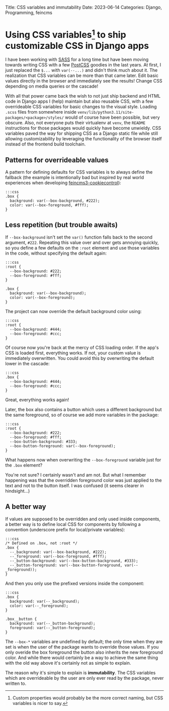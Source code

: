 Title: CSS variables and immutability
Date: 2023-06-14
Categories: Django, Programming, feincms

# Using CSS variables[^variables] to ship customizable CSS in Django apps

[^variables]: Custom properties would probably be the more correct naming, but CSS variables is nicer to say.

I have been working with [SASS](https://sass-lang.com/) for a long time but
have been moving towards writing CSS with a few [PostCSS](https://postcss.org/)
goodies in the last years. At first, I just replaced the `$...` with
`var(--...)` and didn't think much about it. The realization that CSS variables
can be more than that came later. Edit basic values directly in the browser and
immediately see the results! Change CSS depending on media queries or the
cascade!

With all that power came back the wish to not just ship backend and HTML code
in Django apps I (help) maintain but also reusable CSS, with a few overrideable
CSS variables for basic changes to the visual style. Loading `.scss` files from
somewhere inside `venv/lib/python3.11/site-packages/<package>/styles/` would of
course have been possible, but very obscure. Also, not everyone puts their
virtualenv at `venv`, the `README` instructions for those packages would
quickly have become unwieldy. CSS variables paved the way for shipping CSS as a
Django static file while still allowing customizability by leveraging the
functionality of the browser itself instead of the frontend build toolchain.

## Patterns for overrideable values

A pattern for defining defaults for CSS variables is to always define the
fallback (the example is intentionally bad but inspired by real world
experiences when developing
[feincms3-cookiecontrol](https://github.com/feinheit/feincms3-cookiecontrol)):

    :::css
    .box {
      background: var(--box-background, #222);
      color: var(--box-foreground, #fff);
    }

## Less repetition (but trouble awaits)

If `--box-background` isn't set the `var()` function falls back to the second
argument, `#222`. Repeating this value over and over gets annoying quickly, so
you define a few defaults on the `:root` element and use those variables in the
code, without specifying the default again:

    :::css
    :root {
      --box-background: #222;
      --box-foreground: #fff;
    }

    .box {
      background: var(--box-background);
      color: var(--box-foreground);
    }

The project can now override the default background color using:

    :::css
    :root {
      --box-background: #444;
      --box-foreground: #ccc;
    }

Of course now you're back at the mercy of CSS loading order. If the app's CSS
is loaded first, everything works. If not, your custom value is immediately
overwritten. You could avoid this by overwriting the default lower in the cascade:

    :::css
    .box {
      --box-background: #444;
      --box-foreground: #ccc;
    }

Great, everything works again!

Later, the box also contains a button which uses a different background but the
same foreground, so of course we add more variables in the package:

    :::css
    :root {
      --box-background: #222;
      --box-foreground: #fff;
      --box-button-background: #333;
      --box-button-foreground: var(--box-foreground);
    }

What happens now when overwriting the `--box-foreground` variable just for the
`.box` element?

You're not sure? I certainly wasn't and am not. But what I remember happening
was that the overridden foreground color was just applied to the text and not
to the button itself. I was confused (it seems clearer in hindsight...)

## A better way

If values are supposed to be overridden and only used inside components, a
better way is to define local CSS for components by following a convention
(underscore prefix for local/private variables):

    :::css
    /* Defined on .box, not :root */
    .box {
      --_background: var(--box-background, #222);
      --_foreground: var(--box-foreground, #fff);
      --_button-background: var(--box-button-background, #333);
      --_button-foreground: var(--box-button-foreground, var(--_foreground));
    }

And then you only use the prefixed versions inside the component:

    :::css
    .box {
      background: var(--_background);
      color: var(--_foreground);
    }

    .box__button {
      background: var(--_button-background);
      foreground: var(--_button-foreground);
    }

The `--box-*` variables are undefined by default; the only time when they are
set is when the user of the package wants to override those values. If you only
overide the box foreground the button also inherits the new foreground color.
And while there would certainly be a way to achieve the same thing with the old
way above it's certainly not as simple to explain.

The reason why it's simple to explain is **immutability**. The CSS variables
which are overrideable by the user are only ever read by the package, never
written to.
